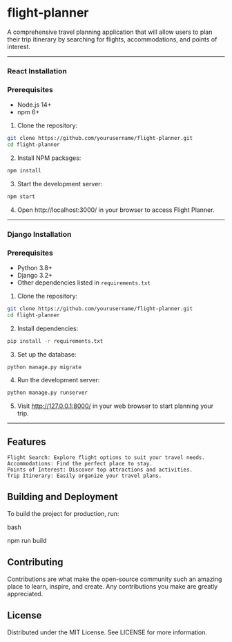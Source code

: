 # flight-planner
A comprehensive travel planning application that will allow users to plan their trip itinerary by searching for flights, accommodations, and points of interest. 


___


### React Installation

### Prerequisites

- Node.js 14+
- npm 6+


1. Clone the repository:

```bash
git clone https://github.com/yourusername/flight-planner.git
cd flight-planner
```

2. Install NPM packages:

```bash
npm install
```

3. Start the development server:

```bash
npm start
```

4. Open http://localhost:3000/ in your browser to access Flight Planner.


___


### Django Installation

### Prerequisites

- Python 3.8+
- Django 3.2+
- Other dependencies listed in `requirements.txt`


1. Clone the repository:

```bash
git clone https://github.com/yourusername/flight-planner.git
cd flight-planner
```

2. Install dependencies:
    
```bash
pip install -r requirements.txt
```

3. Set up the database:
   
```bash
python manage.py migrate
```

4. Run the development server:
   
```bash
python manage.py runserver
```

5. Visit http://127.0.0.1:8000/ in your web browser to start planning your trip.


___


## Features

    Flight Search: Explore flight options to suit your travel needs.
    Accommodations: Find the perfect place to stay.
    Points of Interest: Discover top attractions and activities.
    Trip Itinerary: Easily organize your travel plans.



## Building and Deployment

To build the project for production, run:

bash

npm run build

## Contributing

Contributions are what make the open-source community such an amazing place to learn, inspire, and create. Any contributions you make are greatly appreciated.

## License

Distributed under the MIT License. See LICENSE for more information.

